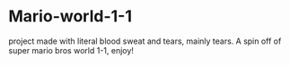 # Mario-world-1-1
project made with literal blood sweat and tears, mainly tears. A spin off of super mario bros world 1-1, enjoy!
